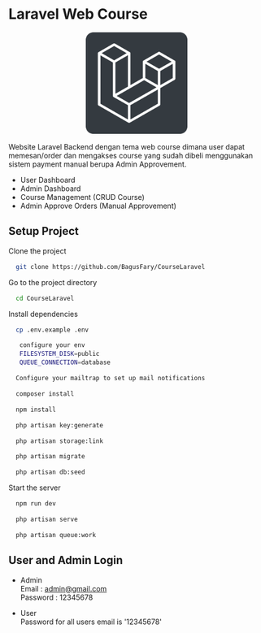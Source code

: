 
# Laravel Web Course
<p align="center">
<img src="https://github.com/BagusFary/CourseLaravel/blob/master/laravellogo.png" width="200" height="200" />
</p>
Website Laravel Backend dengan tema web course dimana user dapat memesan/order dan mengakses course yang sudah dibeli menggunakan sistem payment manual berupa Admin Approvement.

- User Dashboard
- Admin Dashboard
- Course Management (CRUD Course)
- Admin Approve Orders (Manual Approvement)



## Setup Project

Clone the project

```bash
  git clone https://github.com/BagusFary/CourseLaravel
```

Go to the project directory

```bash
  cd CourseLaravel
```

Install dependencies

```bash
  cp .env.example .env 
```
```bash
   configure your env 
   FILESYSTEM_DISK=public
   QUEUE_CONNECTION=database
```
```bash
  Configure your mailtrap to set up mail notifications
```
```bash
  composer install
```
```bash
  npm install
```
```bash
  php artisan key:generate
```
```bash
  php artisan storage:link
```
```bash
  php artisan migrate
```
```bash
  php artisan db:seed
```
Start the server
```bash
  npm run dev
```
```bash
  php artisan serve
```
```bash
  php artisan queue:work
```





## User and Admin Login

- Admin\
Email    : admin@gmail.com\
Password : 12345678

- User\
Password for all users email is '12345678'




